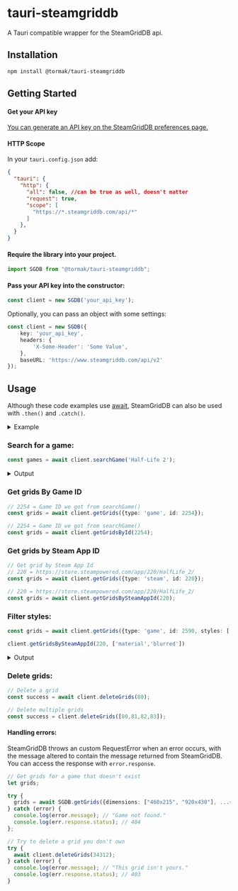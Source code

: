 # tauri-steamgriddb
A Tauri compatible wrapper for the SteamGridDB api.

## Installation
```bash
npm install @tormak/tauri-steamgriddb
```

## Getting Started
#### Get your API key
[You can generate an API key on the SteamGridDB preferences page.](https://www.steamgriddb.com/profile/preferences)

#### HTTP Scope
In your `tauri.config.json` add:
```json
{
  "tauri": {
    "http": {
      "all": false, //can be true as well, doesn't matter
      "request": true,
      "scope": [
        "https://*.steamgriddb.com/api/*"
      ]
    },
  }
}
```

#### Require the library into your project.
```ts
import SGDB from "@tormak/tauri-steamgriddb";
```

#### Pass your API key into the constructor:
```ts
const client = new SGDB('your_api_key');
```

Optionally, you can pass an object with some settings:
```ts
const client = new SGDB({
    key: 'your_api_key',
    headers: {
        'X-Some-Header': 'Some Value',
    },
    baseURL: 'https://www.steamgriddb.com/api/v2'
});
```

## Usage
Although these code examples use [await](https://developer.mozilla.org/en-US/docs/Web/JavaScript/Reference/Operators/await),
SteamGridDB can also be used with `.then()` and `.catch()`.

<details>
  <summary>Example</summary>

```js
  client.getGrids({type: 'game', id: 2254})
  .then((grids) => {
    console.log(grids);
  })
  .catch((error) => {
    console.error(error);
  });
```
</details>

### Search for a game:
```ts
const games = await client.searchGame('Half-Life 2');
```

<details>
  <summary>Output</summary>

```json
[
  {
    "id": 2254,
    "name": "Half-Life 2",
    "types": [
      "steam"
    ],
    "verified": true
  },
  {
    "id": 21207,
    "name": "Half-Life",
    "types": [
      "steam"
    ],
    "verified": true
  },
  {
    "id": 1417,
    "name": "Half-Life: Blue Shift",
    "types": [
      "steam"
    ],
    "verified": true
  },
  {
    "id": 3868,
    "name": "Half-Life: Source",
    "types": [
      "steam"
    ],
    "verified": true
  }
]
```
</details>

### Get grids By Game ID
```ts
// 2254 = Game ID we got from searchGame()
const grids = await client.getGrids({type: 'game', id: 2254}); 
```

```ts
// 2254 = Game ID we got from searchGame()
const grids = await client.getGridsById(2254);
```

### Get grids by Steam App ID
```ts
// Get grid by Steam App Id
// 220 = https://store.steampowered.com/app/220/HalfLife_2/
const grids = await client.getGrids({type: 'steam', id: 220});
```

```ts
// 220 = https://store.steampowered.com/app/220/HalfLife_2/
const grids = await client.getGridsBySteamAppId(220);
```

### Filter styles:
```ts
const grids = await client.getGrids({type: 'game', id: 2590, styles: ['material','blurred']});
```

```ts
client.getGridsBySteamAppId(220, ['material','blurred'])
```

<details>
  <summary>Output</summary>

```json
[
  {
    "id": 80,
    "score": 1,
    "style": "blurred",
    "url": "https://s3.amazonaws.com/steamgriddb/grid/f033ab37c30201f73f142449d037028d.png",
    "thumb": "https://s3.amazonaws.com/steamgriddb/thumb/f033ab37c30201f73f142449d037028d.png",
    "tags": [],
    "author": {
      "name": "EpicWolverine",
      "steam64": "76561198025674497",
      "avatar": "https://steamcdn-a.akamaihd.net/steamcommunity/public/images/avatars/76/764911aeb96ae312c2819780f4107396d3b5ac38.jpg"
    }
  },
  {
    "id": 120,
    "score": 1,
    "style": "blurred",
    "url": "https://s3.amazonaws.com/steamgriddb/grid/da4fb5c6e93e74d3df8527599fa62642.png",
    "thumb": "https://s3.amazonaws.com/steamgriddb/thumb/da4fb5c6e93e74d3df8527599fa62642.png",
    "tags": [],
    "author": {
      "name": "Tiederian",
      "steam64": "76561197997534033",
      "avatar": "https://steamcdn-a.akamaihd.net/steamcommunity/public/images/avatars/bc/bc893073b7e2e60ad412c6fd2af39d3204a5f26a.jpg"
    }
  }
]
```
</details>

### Delete grids:
```ts
// Delete a grid
const success = await client.deleteGrids(80);
```

```ts
// Delete multiple grids
const success = client.deleteGrids([80,81,82,83]);
```

#### Handling errors:
SteamGridDB throws an custom RequestError when an error occurs, with the message 
altered to contain the message returned from SteamGridDB. You can access the response with `error.response`.

```ts
// Get grids for a game that doesn't exist
let grids;

try {
  grids = await SGDB.getGrids({dimensions: ["460x215", "920x430"], ...{type, id: 0}});
} catch (error) {
  console.log(error.message); // "Game not found."
  console.log(err.response.status); // 404
};
```

```ts
// Try to delete a grid you don't own
try {
  await client.deleteGrids(34312);
} catch (error) {
  console.log(error.message); // "This grid isn't yours."
  console.log(err.response.status); // 403
}
```
